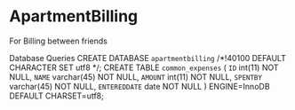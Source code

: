 # ApartmentBilling
For Billing between friends


Database Queries
CREATE DATABASE `apartmentbilling` /*!40100 DEFAULT CHARACTER SET utf8 */;
CREATE TABLE `common_expenses` (
  `ID` int(11) NOT NULL,
  `NAME` varchar(45) NOT NULL,
  `AMOUNT` int(11) NOT NULL,
  `SPENTBY` varchar(45) NOT NULL,
  `ENTEREDDATE` date NOT NULL
) ENGINE=InnoDB DEFAULT CHARSET=utf8;
